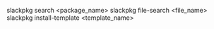 slackpkg search <package_name>
slackpkg file-search <file_name>
slackpkg install-template <template_name>
